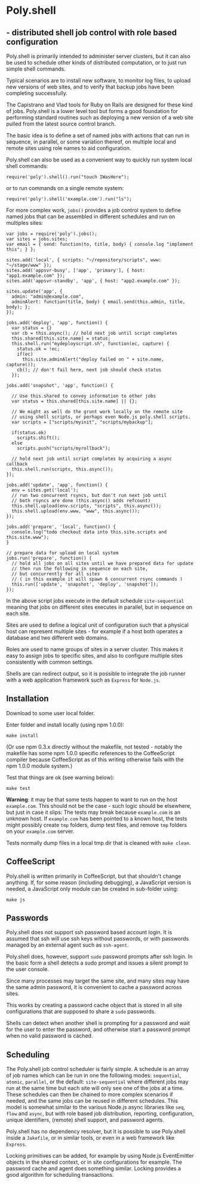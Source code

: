 # Poly.shell
## - distributed shell job control with role based configuration

Poly.shell is primarily intended to administer server clusters, but it
can also be used to schedule other kinds of distributed computation, or
to just run simple shell commands.

Typical scenarios are to install new software, to monitor log files, to upload
new versions of web sites, and to verify that backup jobs have been completing
successfully.

The Capistrano and Vlad tools for Ruby on Rails are designed for these kind of
jobs. Poly.shell is a lower level tool but forms a good foundation for performing
standard routines such as deploying a new version of a web site pulled from
the latest source control branch.

The basic idea is to define a set of named jobs with actions that can run
in sequence, in parallel, or some variation thereof, on multiple local and
remote sites using role names to aid configuration.

Poly.shell can also be used as a convenient way to quickly run system
local shell commands:

    require('poly').shell().run("touch IWasHere");

or to run commands on a single remote system:

    require('poly').shell('example.com').run("ls");

For more complex work, `jobs()` provides a job control
system to define named jobs that can be assembled in different schedules
and run on multiples sites:

    var jobs = require('poly').jobs();
    var sites = jobs.sites;
    var email = { send: function(to, title, body) { console.log "implement this"; } };
    
    sites.add('local', { scripts: "~/repository/scripts", www: "~/stage/www" });
    sites.add('appsvr-busy', ['app', 'primary'], { host: "app1.example.com" });
    sites.add('appsvr-standby', 'app', { host: "app2.example.com" });
    
    sites.update('app', {
      admin: "admin@example.com",
      adminAlert: function(title, body) { email.send(this.admin, title, body); };
    });
    
    jobs.add('deploy', 'app', function() {
      var status = {}
      var cb = this.async(); // hold next job until script completes
      this.shared[this.site.name] = status;
      this.shell.run("mydeployscript.sh", function(ec, capture) {
        status.ok = !ec;
        if(ec)
          this.site.adminAlert("deploy failed on " + site.name, capture());
        cb(); // don't fail here, next job should check status
      });
    
    jobs.add('snapshot', 'app', function() {
      
      // Use this.shared to convey information to other jobs
      var status = this.shared[this.site.name] || {};
      
      // We might as well do the grunt work locally on the remote site
      // using shell scripts, or perhaps even Node.js poly.shell scripts.
      var scripts = ["scripts/myinit", "scripts/mybackup"];
      
      if(status.ok)
        scripts.shift();
      else
        scripts.push("scripts/myrollback");
        
      // hold next job until script completes by acquiring a async callback
      this.shell.run(scripts, this.async());
    });
    
    jobs.add('update', 'app', function() {
      env = sites.get('local');
      // run two concurrent rsyncs, but don't run next job until
      // both rsyncs are done (this.async() adds refcount)
      this.shell.upload(env.scripts, "scripts", this.async());
      this.shell.upload(env.www, "www", this.async());
    });
    
    jobs.add('prepare', 'local', function() {
      console.log("todo checkout data into this.site.scripts and this.site.www");
    }
    
    // prepare data for upload on local system
    jobs.run('prepare', function() {
      // hold all jobs on all sites until we have prepared data for update
      // then run the following in sequence on each site,
      // but concurrently for all sites
      // ( in this example it will spawn 6 concurrent rsync commands )
      this.run(['update', 'snapshot', 'deploy', 'snapshot']);
    });

In the above script jobs execute in the default schedule
`site-sequential` meaning that jobs on different sites executes in
parallel, but in sequence on each site.

Sites are used to define a logical unit of configuration such that a
physical host can represent multiple sites - for example if a host
both operates a database and two different web domains.

Roles are used to name groups of sites in a server cluster. This makes
it easy to assign jobs to specific sites, and also to configure
multiple sites consistently with common settings.

Shells are can redirect output, so it is possible to integrate the job
runner with a web application framework such as `Express` for `Node.js`.

## Installation

Download to some user local folder.

Enter folder and install locally (using npm 1.0.0):

    make install

(Or use npm 0.3.x directly without the makefile, not tested - notably the makefile has
some npm 1.0.0 specific references to the CoffeeScript compiler because CoffeeScript
as of this writing otherwise fails with the npm 1.0.0 module system.)

Test that things are ok (see warning below):

    make test

**Warning**: it may be that some tests happen to want to run on the host
`example.com`. This should not be the case - such logic should be elsewhere,
but just in case it slips: The tests may break because `example.com`
is an unknown host. If `example.com` has been pointed to a known host, the tests
might possibly create `tmp` folders, dump test files, and remove `tmp` folders on
your `example.com` server.

Tests normally dump files in a local tmp dir that is cleaned with `make clean`.

## CoffeeScript

Poly.shell is written primarily in CoffeeScript, but that shouldn't change anything.
If, for some reason (including debugging), a JavaScript version is needed,
a JavaScript only module can be created in sub-folder using:

    make js

## Passwords

Poly.shell does not support ssh password based account login. It is assumed that ssh
will use ssh keys without passwords, or with passwords managed by an external
agent such as `ssh-agent`.

Poly.shell does, however, support `sudo` password prompts after ssh login. In the
basic form a shell detects a sudo prompt and issues a silent prompt to the
user console.

Since many processes may target the same site, and many sites may have the
same admin password, it is convenient to cache a password across sites.

This works by creating a password cache object that is stored in all site
configurations that are supposed to share a `sudo` passwords.

Shells can detect when another shell is prompting for a password and wait for
the user to enter the password, and otherwise start a password prompt when no
valid password is cached.

## Scheduling

The Poly.shell job control scheduler is fairly simple. A schedule is an
array of job names which can be run in one the following modes:
`sequential`, `atomic`, `parallel`, or the default: `site-sequential`
where different jobs may run at the same time but each site will only
see one of the jobs at a time. These schedules can then be chained to
more complex scenarios if needed, and the same jobs can be reused in
different schedules. This model is somewhat similar to the various
Node.js async libraries like `seq`, `flow` and `async`, but with
role based job distribution, reporting, configuration, unique
identifiers, (remote) shell support, and password agents.

Poly.shell has no dependency resolver, but it is possible to use
Poly.shell inside a `Jakefile`, or in similar tools, or even in a
web framework like `Express`.

Locking primitives can be added, for example by using Node.js
EventEmitter objects in the shared context, or in site configurations
for example. The password cache and agent does something similar.
Locking provides a good algorithm for scheduling transactions.
